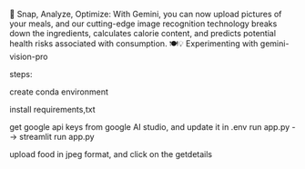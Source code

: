 📸 Snap, Analyze, Optimize: With Gemini, you can now upload pictures of your meals, and our cutting-edge image recognition technology breaks down the ingredients, calculates calorie content, and predicts potential health risks associated with consumption. 🍽️💡
Experimenting  with gemini-vision-pro


steps: 

create conda environment

install requirements,txt

get google api keys from google AI studio, and update it in .env run app.py --> streamlit run app.py

upload food in jpeg format, and click on the getdetails

